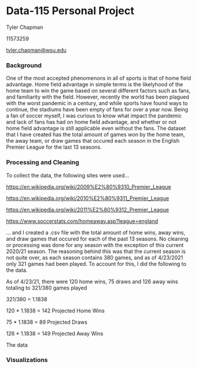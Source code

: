 # Data-115 Personal Project
Tyler Chapman

11573259

tyler.chapman@wsu.edu

### Background

One of the most accepted phenomenons in all of sports is that of home field advantage.  Home field advantage in simple terms is the likelyhood of the home team to win the game based on several different factors such as fans, and familiarity with the field.  However, recently the world has been plagued with the worst pandemic in a century, and while sports have found ways to continue, the stadiums have been empty of fans for over a year now.  Being a fan of soccer myself, I was curious to know what impact the pandemic and lack of fans has had on home field advantage, and whether or not home field advantage is still applicable even without the fans.  The dataset that I have created has the total amount of games won by the home team, the away team, or draw games that occured each season in the English Premier League for the last 13 seasons.
  
### Processing and Cleaning

To collect the data, the following sites were used...

https://en.wikipedia.org/wiki/2009%E2%80%9310_Premier_League

https://en.wikipedia.org/wiki/2010%E2%80%9311_Premier_League

https://en.wikipedia.org/wiki/2011%E2%80%9312_Premier_League

https://www.soccerstats.com/homeaway.asp?league=england

... and I created a .csv file with the total amount of home wins, away wins, and draw games that occured for each of the past 13 seasons.  No cleaning or processing was done for any season with the exception of this current 2020/21 season.  The reasoning behind this was that the current season is not quite over, as each season contains 380 games, and as of 4/23/2021 only 321 games had been played. To account for this, I did the following to the data.

As of 4/23/21, there were 120 home wins, 75 draws and 126 away wins totaling to 321/380 games played

321/380 = 1.1838

120 * 1.1838 = 142 Projected Home Wins

75 * 1.1838 = 89 Projected Draws

126 * 1.1838 = 149 Projected Away Wins

The data

### Visualizations
